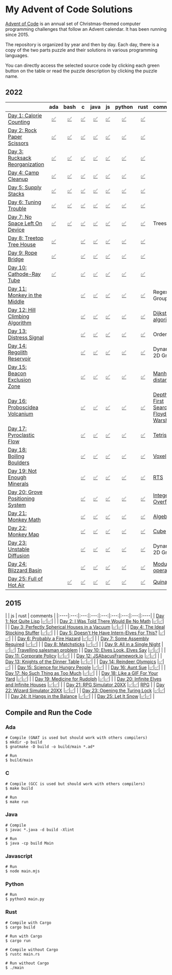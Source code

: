 # My Advent of Code Solutions

[Advent of Code](https://adventofcode.com/) is an annual set of Christmas-themed computer programming challenges that follow an Advent calendar. It has been running since 2015.

The repository is organized by year and then by day. Each day, there is a copy of the two parts puzzle and their solutions in various programming languages.

You can directly access the selected source code by clicking each green button on the table or read the puzzle description by clicking the puzzle name.

## 2022
|     | ada | bash | c | java | js | python | rust | comments |
|:----|:---:|:---:|:---:|:---:|:---:|:---:|:---:|:----|
| [Day 1: Calorie Counting](2022/01) |[:white_check_mark:](2022/01/ada)|[:white_check_mark:](2022/01/bash)|[:white_check_mark:](2022/01/c)|[:white_check_mark:](2022/01/java)|[:white_check_mark:](2022/01/javascript)|[:white_check_mark:](2022/01/python)|[:white_check_mark:](2022/01/rust)| |
| [Day 2: Rock Paper Scissors](2022/02) |[:white_check_mark:](2022/02/ada)|[:white_check_mark:](2022/02/bash)|[:white_check_mark:](2022/02/c)|[:white_check_mark:](2022/02/java)|[:white_check_mark:](2022/02/javascript)|[:white_check_mark:](2022/02/python)|[:white_check_mark:](2022/02/rust)| |
| [Day 3: Rucksack Reorganization](2022/03) |[:white_check_mark:](2022/03/ada)|[:white_check_mark:](2022/03/bash)|[:white_check_mark:](2022/03/c)|[:white_check_mark:](2022/03/java)|[:white_check_mark:](2022/03/javascript)|[:white_check_mark:](2022/03/python)|[:white_check_mark:](2022/03/rust)| |
| [Day 4: Camp Cleanup](2022/04) |[:white_check_mark:](2022/04/ada)|[:white_check_mark:](2022/04/bash)|[:white_check_mark:](2022/04/c)|[:white_check_mark:](2022/04/java)|[:white_check_mark:](2022/04/javascript)|[:white_check_mark:](2022/04/python)|[:white_check_mark:](2022/04/rust)| |
| [Day 5: Supply Stacks](2022/05) |[:white_check_mark:](2022/05/ada)|[:white_check_mark:](2022/05/bash)|[:white_check_mark:](2022/05/c)|[:white_check_mark:](2022/05/java)|[:white_check_mark:](2022/05/javascript)|[:white_check_mark:](2022/05/python)|[:white_check_mark:](2022/05/rust)| |
| [Day 6: Tuning Trouble](2022/06) |[:white_check_mark:](2022/06/ada)|[:white_check_mark:](2022/06/bash)|[:white_check_mark:](2022/06/c)|[:white_check_mark:](2022/06/java)|[:white_check_mark:](2022/06/javascript)|[:white_check_mark:](2022/06/python)|[:white_check_mark:](2022/06/rust)| |
| [Day 7: No Space Left On Device](2022/07) |[:white_check_mark:](2022/07/ada)|[:white_check_mark:](2022/07/bash)|[:white_check_mark:](2022/07/c)|[:white_check_mark:](2022/07/java)|[:white_check_mark:](2022/07/javascript)|[:white_check_mark:](2022/07/python)|[:white_check_mark:](2022/07/rust)| Trees |
| [Day 8: Treetop Tree House](2022/08) |[:white_check_mark:](2022/08/ada)| |[:white_check_mark:](2022/08/c)|[:white_check_mark:](2022/08/java)|[:white_check_mark:](2022/08/javascript)|[:white_check_mark:](2022/08/python)|[:white_check_mark:](2022/08/rust)| |
| [Day 9: Rope Bridge](2022/09) |[:white_check_mark:](2022/09/ada)| |[:white_check_mark:](2022/09/c)|[:white_check_mark:](2022/09/java)|[:white_check_mark:](2022/09/javascript)|[:white_check_mark:](2022/09/python)|[:white_check_mark:](2022/09/rust)| |
| [Day 10: Cathode-Ray Tube](2022/10) |[:white_check_mark:](2022/10/ada)| |[:white_check_mark:](2022/10/c)|[:white_check_mark:](2022/10/java)|[:white_check_mark:](2022/10/javascript)|[:white_check_mark:](2022/10/python)|[:white_check_mark:](2022/10/rust)| |
| [Day 11: Monkey in the Middle](2022/11) | | |[:white_check_mark:](2022/11/c)|[:white_check_mark:](2022/11/java)|[:white_check_mark:](2022/11/javascript)|[:white_check_mark:](2022/11/python)|[:white_check_mark:](2022/11/rust)| Regex Groups |
| [Day 12: Hill Climbing Algorithm](2022/12) | | |[:white_check_mark:](2022/12/c)|[:white_check_mark:](2022/12/java)|[:white_check_mark:](2022/12/javascript)|[:white_check_mark:](2022/12/python)|[:white_check_mark:](2022/12/rust)| [Dijkstra's algorithm](https://en.wikipedia.org/wiki/Pathfinding#Dijkstra's_algorithm) |
| [Day 13: Distress Signal](2022/13) | | |[:white_check_mark:](2022/13/c)|[:white_check_mark:](2022/13/java)|[:white_check_mark:](2022/13/javascript)|[:white_check_mark:](2022/13/python)|[:white_check_mark:](2022/13/rust)| Ordering |
| [Day 14: Regolith Reservoir](2022/14) | | |[:white_check_mark:](2022/14/c)|[:white_check_mark:](2022/14/java)|[:white_check_mark:](2022/14/javascript)|[:white_check_mark:](2022/14/python)|[:white_check_mark:](2022/14/rust)| Dynamic 2D Grid |
| [Day 15: Beacon Exclusion Zone](2022/15) | | |[:white_check_mark:](2022/15/c)|[:white_check_mark:](2022/15/java)|[:white_check_mark:](2022/15/javascript)|[:white_check_mark:](2022/15/python)|[:white_check_mark:](2022/15/rust)| [Manhattan distance](https://en.wikipedia.org/wiki/Taxicab_geometry) |
| [Day 16: Proboscidea Volcanium](2022/16) | | |[:white_check_mark:](2022/16/c)|[:white_check_mark:](2022/16/java)|[:white_check_mark:](2022/16/javascript)|[:white_check_mark:](2022/16/python)|[:white_check_mark:](2022/16/rust)| [Depth-First Search](https://en.wikipedia.org/wiki/Depth-first_search) / [Floyd-Warshall](https://en.wikipedia.org/wiki/Floyd%E2%80%93Warshall_algorithm) |
| [Day 17: Pyroclastic Flow](2022/17) | | |[:white_check_mark:](2022/17/c)|[:white_check_mark:](2022/17/java)|[:white_check_mark:](2022/17/javascript)|[:white_check_mark:](2022/17/python)|[:white_check_mark:](2022/17/rust)| [Tetris](https://en.wikipedia.org/wiki/Tetris) |
| [Day 18: Boiling Boulders](2022/18) | | |[:white_check_mark:](2022/18/c)|[:white_check_mark:](2022/18/java)|[:white_check_mark:](2022/18/javascript)|[:white_check_mark:](2022/18/python)|[:white_check_mark:](2022/18/rust)| [Voxel](https://en.wikipedia.org/wiki/Voxel) |
| [Day 19: Not Enough Minerals](2022/19) | | |[:white_check_mark:](2022/19/c)|[:white_check_mark:](2022/19/java)|[:white_check_mark:](2022/19/javascript)|[:white_check_mark:](2022/19/python)|[:white_check_mark:](2022/19/rust)| [RTS](https://en.wikipedia.org/wiki/Real-time_strategy) |
| [Day 20: Grove Positioning System](2022/20) | | |[:white_check_mark:](2022/20/c)|[:white_check_mark:](2022/20/java)|[:white_check_mark:](2022/20/javascript)|[:white_check_mark:](2022/20/python)|[:white_check_mark:](2022/20/rust)| [Integer Overflow](https://en.wikipedia.org/wiki/Integer_overflow) |
| [Day 21: Monkey Math](2022/21) | | |[:white_check_mark:](2022/21/c)|[:white_check_mark:](2022/21/java)|[:white_check_mark:](2022/21/javascript)|[:white_check_mark:](2022/21/python)|[:white_check_mark:](2022/21/rust)| [Algebra](https://en.wikipedia.org/wiki/Algebra) |
| [Day 22: Monkey Map](2022/22) | | |[:white_check_mark:](2022/22/c)|[:white_check_mark:](2022/22/java)|[:white_check_mark:](2022/22/javascript)|[:white_check_mark:](2022/22/python)|[:white_check_mark:](2022/22/rust)| [Cube](https://en.wikipedia.org/wiki/Cube) |
| [Day 23: Unstable Diffusion](2022/23) | | |[:white_check_mark:](2022/23/c)|[:white_check_mark:](2022/23/java)|[:white_check_mark:](2022/23/javascript)|[:white_check_mark:](2022/23/python)|[:white_check_mark:](2022/23/rust)| Dynamic 2D Grid |
| [Day 24: Blizzard Basin](2022/24) | | |[:white_check_mark:](2022/24/c)|[:white_check_mark:](2022/24/java)|[:white_check_mark:](2022/24/javascript)|[:white_check_mark:](2022/24/python)|[:white_check_mark:](2022/24/rust)| [Modulo operation](https://en.wikipedia.org/wiki/Modulo_operation) |
| [Day 25: Full of Hot Air](2022/25) | |[:white_check_mark:](2022/25/bash)|[:white_check_mark:](2022/25/c)|[:white_check_mark:](2022/25/java)|[:white_check_mark:](2022/25/javascript)|[:white_check_mark:](2022/25/python)|[:white_check_mark:](2022/25/rust)| [Quinary](https://en.wikipedia.org/wiki/Quinary) |
## 2015
|     | js | rust | comments |
|:----|:---:|:---:|:---:|:---:|:---:|:---:|:---:|:----|
| [Day 1: Not Quite Lisp](2015/01) |[:white_check_mark:](2015/01/javascript)|[:white_check_mark:](2015/01/rust)| |
| [Day 2: I Was Told There Would Be No Math](2015/02) |[:white_check_mark:](2015/02/javascript)|[:white_check_mark:](2015/02/rust)| |
| [Day 3: Perfectly Spherical Houses in a Vacuum](2015/03) |[:white_check_mark:](2015/03/javascript)|[:white_check_mark:](2015/03/rust)| |
| [Day 4: The Ideal Stocking Stuffer](2015/04) |[:white_check_mark:](2015/04/javascript)|[:white_check_mark:](2015/04/rust)| |
| [Day 5: Doesn't He Have Intern-Elves For This?](2015/05) |[:white_check_mark:](2015/05/javascript)|[:white_check_mark:](2015/05/rust)| |
| [Day 6: Probably a Fire Hazard](2015/06) |[:white_check_mark:](2015/06/javascript)|[:white_check_mark:](2015/06/rust)| |
| [Day 7: Some Assembly Required](2015/07) |[:white_check_mark:](2015/07/javascript)|[:white_check_mark:](2015/07/rust)| |
| [Day 8: Matchsticks](2015/08) |[:white_check_mark:](2015/08/javascript)|[:white_check_mark:](2015/08/rust)| |
| [Day 9: All in a Single Night](2015/09) |[:white_check_mark:](2015/09/javascript)|[:white_check_mark:](2015/09/rust)| [Travelling salesman problem](https://en.wikipedia.org/wiki/Travelling_salesman_problem) |
| [Day 10: Elves Look, Elves Say](2015/10) |[:white_check_mark:](2015/10/javascript)|[:white_check_mark:](2015/10/rust)| |
| [Day 11: Corporate Policy](2015/11) |[:white_check_mark:](2015/11/javascript)|[:white_check_mark:](2015/11/rust)| |
| [Day 12: JSAbacusFramework.io](2015/12) |[:white_check_mark:](2015/12/javascript)|[:white_check_mark:](2015/12/rust)| |
| [Day 13: Knights of the Dinner Table](2015/13) |[:white_check_mark:](2015/13/javascript)|[:white_check_mark:](2015/13/rust)| |
| [Day 14: Reindeer Olympics](2015/14) |[:white_check_mark:](2015/14/javascript)|[:white_check_mark:](2015/14/rust)| |
| [Day 15: Science for Hungry People](2015/15) |[:white_check_mark:](2015/15/javascript)|[:white_check_mark:](2015/15/rust)| |
| [Day 16: Aunt Sue](2015/16) |[:white_check_mark:](2015/16/javascript)|[:white_check_mark:](2015/16/rust)| |
| [Day 17: No Such Thing as Too Much](2015/17) |[:white_check_mark:](2015/17/javascript)|[:white_check_mark:](2015/17/rust)| |
| [Day 18: Like a GIF For Your Yard](2015/18) |[:white_check_mark:](2015/18/javascript)|[:white_check_mark:](2015/18/rust)| |
| [Day 19: Medicine for Rudolph](2015/19) |[:white_check_mark:](2015/19/javascript)|[:white_check_mark:](2015/19/rust)| |
| [Day 20: Infinite Elves and Infinite Houses](2015/20) |[:white_check_mark:](2015/20/javascript)|[:white_check_mark:](2015/20/rust)| |
| [Day 21: RPG Simulator 20XX](2015/21) |[:white_check_mark:](2015/21/javascript)|[:white_check_mark:](2015/21/rust)| [RPG](https://en.wikipedia.org/wiki/Role-playing_video_game) |
| [Day 22: Wizard Simulator 20XX](2015/22) |[:white_check_mark:](2015/22/javascript)|[:white_check_mark:](2015/22/rust)| |
| [Day 23: Opening the Turing Lock](2015/23) |[:white_check_mark:](2015/23/javascript)|[:white_check_mark:](2015/23/rust)| |
| [Day 24: It Hangs in the Balance](2015/24) |[:white_check_mark:](2015/24/javascript)|[:white_check_mark:](2015/24/rust)| |
| [Day 25: Let It Snow](2015/25) |[:white_check_mark:](2015/25/javascript)|[:white_check_mark:](2015/25/rust)| |
## Compile and Run the Code
### Ada
```
# Compile (GNAT is used but should work with others compilers)
$ mkdir -p build
$ gnatmake -D build -o build/main *.ad*

# Run
$ build/main
```

### C
```
# Compile (GCC is used but should work with others compilers)
$ make build

# Run
$ make run
```

### Java
```
# Compile
$ javac *.java -d build -Xlint

# Run
$ java -cp build Main
```

### Javascript
```
# Run
$ node main.mjs
```

### Python
```
# Run
$ python3 main.py
```

### Rust
```
# Compile with Cargo
$ cargo build

# Run with Cargo
$ cargo run

# Compile without Cargo
$ rustc main.rs

# Run without Cargo
$ ./main
```

